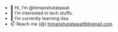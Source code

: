 - 👋 Hi, I’m @himanshutatawat
- 👀 I’m interested in tech stuffs.
- 🌱 I’m currently learning dsa. 
- 📫 Reach me (@) himanshutatawat9@gmail.com 

<!---
himanshutatawat/himanshutatawat is a ✨ special ✨ repository because its `README.md` (this file) appears on your GitHub profile.
You can click the Preview link to take a look at your changes.
--->
